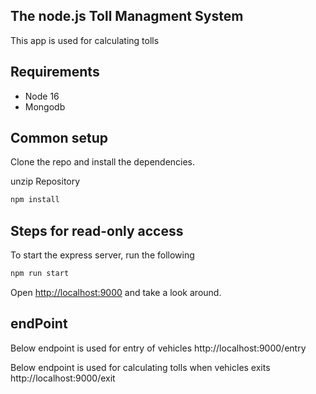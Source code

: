 ## The node.js Toll Managment System

This app is used for calculating tolls 

## Requirements

* Node 16
* Mongodb

## Common setup

Clone the repo and install the dependencies.

unzip Repository

```bash
npm install
```

## Steps for read-only access

To start the express server, run the following

```bash
npm run start
```

Open [http://localhost:9000](http://localhost:9000) and take a look around.


## endPoint

Below endpoint is used for entry of vehicles
http://localhost:9000/entry

Below endpoint is used for calculating tolls when vehicles exits
http://localhost:9000/exit